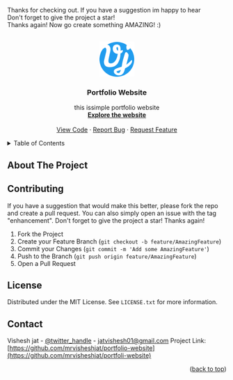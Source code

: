<a name="readme-top"></a>

Thanks for checking out. If you have a suggestion im happy to hear<br>
Don't forget to give the project a star!<br>
Thanks again! Now go create something AMAZING! :)<r>

<br />
<div align="center">
  <a href="https://github.com/mrvisheshjat/portfolio-website/main.html">
    <img src="assets/img/favicon.png" alt="Logo" width="80" height="80">
  </a>

<h3 align="center">Portfolio Website</h3>

  <p align="center">
    this issimple portfolio website 
    <br />
    <a href="https://mrvisheshjat.github.io/portfolio-website/main.html"><strong>Explore the website</strong></a>
    <br />
    <br />
    <a href="https://github.com/mrvisheshjat/portfolio-website">View Code</a>
    ·
    <a href="https://github.com/mrvisheshjat/portfolio-website/issues">Report Bug</a>
    ·
    <a href="https://github.com/mrvisheshjat/portfolio-website/issues">Request Feature</a>
  </p>
</div>

<!-- TABLE OF CONTENTS -->
<details>
  <summary>Table of Contents</summary>
  <ol>
    <li>
      <a href="#about-the-project">About The Project</a>
      this is my portfolio website where you can known me and connect with me. also i will try to share more projects on this site in future so stay tuned
      <ul>
        <li><a href="#built-with">Built With</a></li>
      </ul>
    </li>
    <li>
      <a href="#getting-started">Getting Started</a>
      <ul>
        <li><a href="#prerequisites">Prerequisites</a></li>
        <li><a href="#installation">Installation</a></li>
      </ul>
    </li>
    <li><a href="#usage">Usage</a></li>
    <li><a href="#roadmap">Roadmap</a></li>
    <li><a href="#contributing">Contributing</a></li>
    <li><a href="#license">License</a></li>
    <li><a href="#contact">Contact</a></li>
    <li><a href="#acknowledgments">Acknowledgments</a></li>
  </ol>
</details>

<!-- ABOUT THE PROJECT -->
## About The Project


## Contributing

If you have a suggestion that would make this better, please fork the repo and create a pull request. You can also simply open an issue with the tag "enhancement".
Don't forget to give the project a star! Thanks again!

1. Fork the Project
2. Create your Feature Branch (`git checkout -b feature/AmazingFeature`)
3. Commit your Changes (`git commit -m 'Add some AmazingFeature'`)
4. Push to the Branch (`git push origin feature/AmazingFeature`)
5. Open a Pull Request

<!-- LICENSE -->
## License
Distributed under the MIT License. See `LICENSE.txt` for more information.

<!-- CONTACT -->
## Contact
Vishesh jat - [@twitter_handle](https://twitter.com/MrVisheshJat) - jatvishesh01@gmail.com
Project Link: [https://github.com/mrvisheshjat/portfolio-website](https://github.com/mrvisheshjat/portfoli-website)

<p align="right">(<a href="#readme-top">back to top</a>)</p>
